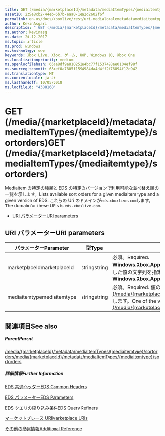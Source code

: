 ```yaml
---
title: GET (/media/{marketplaceId}/metadata/mediaItemTypes/{mediaitemtype}/sortorders)
assetID: 225e8cb2-44eb-6b7b-eaa0-1ea2d2602f6f
permalink: en-us/docs/xboxlive/rest/uri-medialocalemetadatamediaitemtypesortordersget.html
author: KevinAsgari
description: " GET (/media/{marketplaceId}/metadata/mediaItemTypes/{mediaitemtype}/sortorders)"
ms.author: kevinasg
ms.date: 20-12-2017
ms.topic: article
ms.prod: windows
ms.technology: uwp
keywords: Xbox Live, Xbox, ゲーム, UWP, Windows 10, Xbox One
ms.localizationpriority: medium
ms.openlocfilehash: 656a8df9a810252e4bc77f1537428ae0104ef98f
ms.sourcegitcommit: 63cef0a7805f1594984da4d4ff2f76894f12d942
ms.translationtype: MT
ms.contentlocale: ja-JP
ms.lasthandoff: 10/05/2018
ms.locfileid: "4388168"
---
```

# <a name="get-mediamarketplaceidmetadatamediaitemtypesmediaitemtypesortorders"></a><span data-ttu-id="7da1e-104">GET (/media/{marketplaceId}/metadata/mediaItemTypes/{mediaitemtype}/sortorders)</span><span class="sxs-lookup"><span data-stu-id="7da1e-104">GET (/media/{marketplaceId}/metadata/mediaItemTypes/{mediaitemtype}/sortorders)</span></span>
<span data-ttu-id="7da1e-105">Mediaitem の特定の種類と EDS の特定のバージョンで利用可能な並べ替え順の一覧を示します。</span><span class="sxs-lookup"><span data-stu-id="7da1e-105">Lists available sort orders for a given mediaitem type and a given version of EDS.</span></span> <span data-ttu-id="7da1e-106">これらの Uri のドメインが`eds.xboxlive.com`します。</span><span class="sxs-lookup"><span data-stu-id="7da1e-106">The domain for these URIs is `eds.xboxlive.com`.</span></span>
 
  * [<span data-ttu-id="7da1e-107">URI パラメーター</span><span class="sxs-lookup"><span data-stu-id="7da1e-107">URI parameters</span></span>](#ID4EV)
 
<a id="ID4EV"></a>

 
## <a name="uri-parameters"></a><span data-ttu-id="7da1e-108">URI パラメーター</span><span class="sxs-lookup"><span data-stu-id="7da1e-108">URI parameters</span></span>
 
| <span data-ttu-id="7da1e-109">パラメーター</span><span class="sxs-lookup"><span data-stu-id="7da1e-109">Parameter</span></span>| <span data-ttu-id="7da1e-110">型</span><span class="sxs-lookup"><span data-stu-id="7da1e-110">Type</span></span>| <span data-ttu-id="7da1e-111">説明</span><span class="sxs-lookup"><span data-stu-id="7da1e-111">Description</span></span>| 
| --- | --- | --- | 
| <span data-ttu-id="7da1e-112">marketplaceId</span><span class="sxs-lookup"><span data-stu-id="7da1e-112">marketplaceId</span></span>| <span data-ttu-id="7da1e-113">string</span><span class="sxs-lookup"><span data-stu-id="7da1e-113">string</span></span>| <span data-ttu-id="7da1e-114">必須。</span><span class="sxs-lookup"><span data-stu-id="7da1e-114">Required.</span></span> <span data-ttu-id="7da1e-115"><b>Windows.Xbox.ApplicationModel.Store.Configuration.MarketplaceId</b>から取得した値の文字列を指定します。</span><span class="sxs-lookup"><span data-stu-id="7da1e-115">String value obtained from the <b>Windows.Xbox.ApplicationModel.Store.Configuration.MarketplaceId</b>.</span></span>| 
| <span data-ttu-id="7da1e-116">mediaitemtype</span><span class="sxs-lookup"><span data-stu-id="7da1e-116">mediaitemtype</span></span>| <span data-ttu-id="7da1e-117">string</span><span class="sxs-lookup"><span data-stu-id="7da1e-117">string</span></span>| <span data-ttu-id="7da1e-118">必須。</span><span class="sxs-lookup"><span data-stu-id="7da1e-118">Required.</span></span> <span data-ttu-id="7da1e-119">値のいずれか[GET (/media/{marketplaceId}//metadata/mediagroups/{mediagroup}/mediaItemTypes)](uri-medialocalemetadatamediagroupsmediaitemtypesget.md)します。</span><span class="sxs-lookup"><span data-stu-id="7da1e-119">One of the values from [GET (/media/{marketplaceId}/metadata/mediaGroups/{mediagroup}/mediaItemTypes)](uri-medialocalemetadatamediagroupsmediaitemtypesget.md).</span></span>| 
  
<a id="ID4EAB"></a>

 
## <a name="see-also"></a><span data-ttu-id="7da1e-120">関連項目</span><span class="sxs-lookup"><span data-stu-id="7da1e-120">See also</span></span>
 
<a id="ID4ECB"></a>

 
##### <a name="parent"></a><span data-ttu-id="7da1e-121">Parent</span><span class="sxs-lookup"><span data-stu-id="7da1e-121">Parent</span></span> 

[<span data-ttu-id="7da1e-122">/media/{marketplaceId}/metadata/mediaItemTypes/{mediaitemtype}/sortorders</span><span class="sxs-lookup"><span data-stu-id="7da1e-122">/media/{marketplaceId}/metadata/mediaItemTypes/{mediaitemtype}/sortorders</span></span>](uri-medialocalemetadatamediaitemtypesortorders.md)

  
<a id="ID4EMB"></a>

 
##### <a name="further-information"></a><span data-ttu-id="7da1e-123">詳細情報</span><span class="sxs-lookup"><span data-stu-id="7da1e-123">Further Information</span></span> 

[<span data-ttu-id="7da1e-124">EDS 共通ヘッダー</span><span class="sxs-lookup"><span data-stu-id="7da1e-124">EDS Common Headers</span></span>](../../additional/edscommonheaders.md)

 [<span data-ttu-id="7da1e-125">EDS パラメーター</span><span class="sxs-lookup"><span data-stu-id="7da1e-125">EDS Parameters</span></span>](../../additional/edsparameters.md)

 [<span data-ttu-id="7da1e-126">EDS クエリの絞り込み条件</span><span class="sxs-lookup"><span data-stu-id="7da1e-126">EDS Query Refiners</span></span>](../../additional/edsqueryrefiners.md)

 [<span data-ttu-id="7da1e-127">マーケットプレース URI</span><span class="sxs-lookup"><span data-stu-id="7da1e-127">Marketplace URIs</span></span>](atoc-reference-marketplace.md)

 [<span data-ttu-id="7da1e-128">その他の参照情報</span><span class="sxs-lookup"><span data-stu-id="7da1e-128">Additional Reference</span></span>](../../additional/atoc-xboxlivews-reference-additional.md)

   